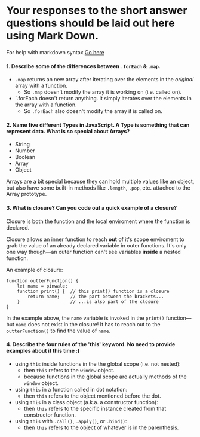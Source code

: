 # Your responses to the short answer questions should be laid out here using Mark Down.
For help with markdown syntax [Go here](https://github.com/adam-p/markdown-here/wiki/Markdown-Cheatsheet)

#### 1. Describe some of the differences between `.forEach` & `.map`.

- `.map` returns an new array after iterating over the elements in the *original* array with a function.
  - So `.map` doesn't modify the array it is working on (i.e. called on).
- `.forEach doesn't return anything. It simply iterates over the elements in the array with a function.
  - So `.forEach` also doesn't modify the array it is called on.

#### 2. Name five different Types in JavaScript. A Type is something that can represent data. What is so special about Arrays?

- String
- Number
- Boolean
- Array
- Object

Arrays are a bit special because they can hold multiple values like an object, but also have some built-in methods like `.length`, `.pop`, etc. attached to the Array prototype.

#### 3. What is closure? Can you code out a quick example of a closure?

Closure is both the function and the local enviroment where the function is declared. 

Closure allows an inner function to reach **out** of it's scope enviroment to grab the value of an already declared variable in outer functions. It's only one way though—an outer function can't see variables **inside** a nested function.

An example of closure:

```
function outterFunction() {
    let name = pinwale;
    function print() {  // this print() function is a closure
        return name;    // the part between the brackets...
    }                   // ...is also part of the closure
}
```

In the example above, the `name` variable is invoked in the `print()` function—but `name` does not exist in the closure! It has to reach out to the `outterFunction()` to find the value of `name`.

#### 4. Describe the four rules of the 'this' keyword. No need to provide examples about it this time :)

- using `this` inside functions in the the global scope (i.e. not nested): 
  - then `this` refers to the `window` object.
  - because functions in the global scope are actually methods of the `window` object.
- using `this` in a function called in dot notation:
  - then `this` refers to the object mentioned before the dot.
- using `this` in a class object (a.k.a. a constructor function):
  - then `this` refers to the specific instance created from that constructor function.
- using `this` with `.call()`, `.apply()`, or `.bind()`:
  - then `this` refers to the object of whatever is in the parenthesis.